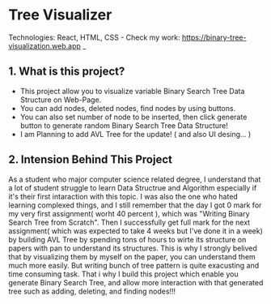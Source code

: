 # Tree Visualizer 

 Technologies: React, HTML, CSS - 
 Check my work: https://binary-tree-visualization.web.app _

## 1. What is this project?
   - This project allow you to visualize variable Binary Search Tree Data Structure on Web-Page.
   - You can add nodes, deleted nodes, find nodes by using buttons.
   - You can also set number of node to be inserted, then click generate button to generate random Binary Search Tree Data Structure!
   - I am Planning to add AVL Tree for the update! ( and also UI desing... )
   
## 2. Intension Behind This Project
   As a student who major computer science related degree, I understand that a lot of student struggle to learn Data Structrue and Algorithm especially if it's their first intaraction with this topic.
   I was also the one who hated learning complexed things, and I still remember that the day I got 0 mark for my very first assignment( worht 40 percent ), which was "Writing Binary Search Tree from Scratch".
   Then I successfully get full mark for the next assignment( which was expected to take 4 weeks but I've done it in a week) by building AVL Tree by spending tons of hours to wirte its structure on papers with pan to understand its structures.
   This is why I strongly belived that by visualizing them by myself on the paper, you can understand them much more easily. But writing bunch of tree pattern is quite exacusting and time consuming task. 
   That i why I build this project which enable you generate Binary Search Tree, and allow more interaction with that generated tree such as adding, deleting, and finding nodes!!!

   
